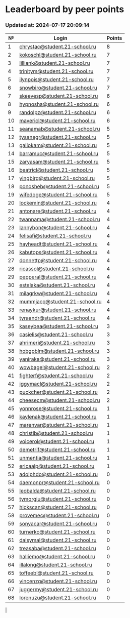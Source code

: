 # Leaderboard by peer points

### Updated at: 2024-07-17 20:09:14

| № | Login | Points |
|---|-------|--------|
|1|chrystac@student.21-school.ru|8|
|2|kokoschl@student.21-school.ru|7|
|3|lilliank@student.21-school.ru|7|
|4|trinitym@student.21-school.ru|7|
|5|ilynpois@student.21-school.ru|7|
|6|snowbiro@student.21-school.ru|7|
|7|skeevesp@student.21-school.ru|6|
|8|hypnosha@student.21-school.ru|6|
|9|randolpz@student.21-school.ru|6|
|10|mavericl@student.21-school.ru|6|
|11|seanamab@student.21-school.ru|5|
|12|tysanegr@student.21-school.ru|5|
|13|galiokam@student.21-school.ru|5|
|14|barramuc@student.21-school.ru|5|
|15|zaryasam@student.21-school.ru|5|
|16|beatricl@student.21-school.ru|5|
|17|yingbirg@student.21-school.ru|5|
|18|ponosheb@student.21-school.ru|5|
|19|wifedoge@student.21-school.ru|5|
|20|lockemin@student.21-school.ru|4|
|21|antonare@student.21-school.ru|4|
|22|twannama@student.21-school.ru|4|
|23|lannybon@student.21-school.ru|4|
|24|felisafi@student.21-school.ru|4|
|25|hayheadt@student.21-school.ru|4|
|26|kabutops@student.21-school.ru|4|
|27|donnettp@student.21-school.ru|4|
|28|ricassol@student.21-school.ru|4|
|29|pepperal@student.21-school.ru|4|
|30|estelaka@student.21-school.ru|4|
|31|milagrkw@student.21-school.ru|4|
|32|mummjacq@student.21-school.ru|4|
|33|renaykur@student.21-school.ru|4|
|34|tyraandr@student.21-school.ru|4|
|35|kaseybea@student.21-school.ru|3|
|36|casielis@student.21-school.ru|3|
|37|ahrimeri@student.21-school.ru|3|
|38|hobgoblm@student.21-school.ru|3|
|39|yaniraka@student.21-school.ru|3|
|40|wowbagel@student.21-school.ru|2|
|41|fighterf@student.21-school.ru|2|
|42|iggymacl@student.21-school.ru|2|
|43|puckcher@student.21-school.ru|2|
|44|cheesecm@student.21-school.ru|2|
|45|yonnrose@student.21-school.ru|1|
|46|kaylenak@student.21-school.ru|1|
|47|marenvar@student.21-school.ru|1|
|48|christib@student.21-school.ru|1|
|49|voicerol@student.21-school.ru|1|
|50|demetrif@student.21-school.ru|1|
|51|unmentia@student.21-school.ru|1|
|52|ericaalp@student.21-school.ru|1|
|53|adolphdo@student.21-school.ru|0|
|54|daemonpr@student.21-school.ru|0|
|55|leobalda@student.21-school.ru|0|
|56|tymorgiu@student.21-school.ru|0|
|57|hickscan@student.21-school.ru|0|
|58|provemec@student.21-school.ru|0|
|59|sonyacar@student.21-school.ru|0|
|60|turnerko@student.21-school.ru|0|
|61|daisymal@student.21-school.ru|0|
|62|treasaba@student.21-school.ru|0|
|63|halliemo@student.21-school.ru|0|
|64|illalong@student.21-school.ru|0|
|65|toffeebl@student.21-school.ru|0|
|66|vincenzg@student.21-school.ru|0|
|67|juggermy@student.21-school.ru|0|
|68|lorenuzu@student.21-school.ru|0|
|
